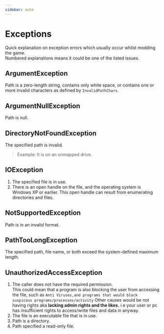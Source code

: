 ```yaml
---
sidebar: auto
---
```

# Exceptions
Quick explanation on exception errors which usually occur whilst modding the game.  
Numbered explanations means it could be one of the listed issues.

## ArgumentException
Path is a zero-length string, contains only white space, or contains one or more invalid characters as defined by `InvalidPathChars`.

## ArgumentNullException
Path is null.

## DirectoryNotFoundException
The specified path is invalid.  
> Example: It is on an unmapped drive.

## IOException
1. The specified file is in use.
2. There is an open handle on the file, and the operating system is Windows XP or earlier. This open handle can result from enumerating directories and files.

## NotSupportedException
Path is in an invalid format.

## PathTooLongException
The specified path, file name, or both exceed the system-defined maximum length.

## UnauthorizedAccessException
1. The caller does not have the required permission.  
This could mean that a program is also blocking the user from accessing the file, such as `Anti Viruses,and programs that would block suspicous programs/processes/activity`
Other causes would be not having rights aka **lacking admin rights and the likes.** i.e your user or pc has insufficient rights to access/write files and data in anyway. 
2. The file is an executable file that is in use.
3. Path is a directory.
4. Path specified a read-only file.

